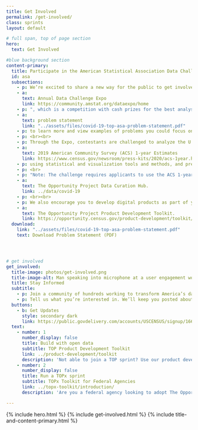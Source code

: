 ```yaml
---
title: Get Involved
permalink: /get-involved/
class: sprints
layout: default

# full span, top of page section
hero:
  text: Get Involved

#blue background section
content-primary:
  title: Participate in the American Statistical Association Data Challenge Expo
  id: asa
  subsections:
    - p: We’re excited to share a new way for the public to get involved in TOP this fall!  We’re partnering with The American Statistical Association (ASA) on the 2021
    - a:
      text: Annual Data Challenge Expo
      link: https://community.amstat.org/dataexpo/home
    - p: ", which is a competition with cash prizes for the best analysis and visualization of Census Bureau data.  The theme of this year’s challenge is “Helping Families, Business, and Communities Respond to COVID-19” (download "
    - a:
      text: problem statement
      link: "../assets/files/covid-19-top-asa-problem-statement.pdf"
    - p: to learn more and view examples of problems you could focus on).
    - p: <br><br>
    - p: Through the Expo, contestants are challenged to analyze the U.S. Census Bureau
    - a:
      text: 2019 American Community Survey (ACS) 1-year Estimates
      link: https://www.census.gov/newsroom/press-kits/2020/acs-1year.html
    - p: using statistical and visualization tools and methods, and present their findings at ASA’s Joint Statistical Meeting (JSM).
    - p: <br>
    - p: "Note: The challenge requires applicants to use the ACS 1-year estimates, but you are encouraged to use others as well, and additional data sets and points of contact can be found on"
    - a:
      text: The Opportunity Project Data Curation Hub.
      link: ../data/covid-19
    - p: <br><br>
    - p: We also encourage you to develop digital products as part of your participation in the challenge. For a guidebook on transforming federal open data into digital tools for the American people, visit
    - a:
      text: The Opportunity Project Product Development Toolkit.
      link: https://opportunity.census.gov/product-development/toolkit/
  download:
    link: "../assets/files/covid-19-top-asa-problem-statement.pdf"
    text: Download Problem Statement (PDF)




# get involved
get_involved:
  title-image: photos/get-involved.png
  title-image-alt: Man speaking into microphone at a user engagement workshop hosted by The Opportunity Project
  title: Stay Informed
  subtitle:
    - p: Join a community of hundreds working to transform America’s data into America’s innovation.
    - p: Tell us what you’re interested in. We’ll keep you posted about opportunities to join a sprint, attend an event, and more.
  buttons:
    - b: Get Updates
      style: secondary dark
      link: https://public.govdelivery.com/accounts/USCENSUS/signup/16610
  text:
    - number: 1
      number_display: false
      title: Build with open data
      subtitle: TOP Product Development Toolkit
      link: ../product-development/toolkit
      description: 'Not able to join a TOP sprint? Use our product development toolkit—based on the TOP sprint model—to create civic impact with open data. We cover user research, navigating federal data, and more.'
    - number: 2
      number_display: false
      title: Run a TOPx sprint
      subtitle: TOPx Toolkit for Federal Agencies
      link: ../topx-toolkit/introduction/
      description: 'Are you a federal agency looking to adopt The Opportunity Project model? Use our TOPx toolkit—a step-by-step resource complete with sample materials—to help run your own TOP sprint.'

---
```

{% include hero.html %}
{% include get-involved.html %}
{% include title-and-content-primary.html %}